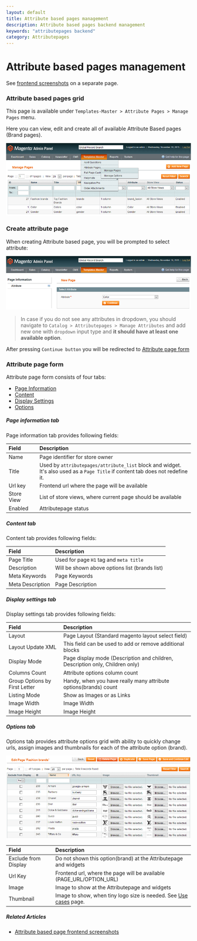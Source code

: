 ```yaml
---
layout: default
title: Attribute based pages management
description: Attribute based pages backend management
keywords: "attributepages backend"
category: Attributepages
---
```


# Attribute based pages management

See [frontend screenshots](/extensions/attributepages/attribute-based-page/frontend/) 
on a separate page.

### Attribute based pages grid

This page is available under `Templates-Master > Attribute Pages > Manage Pages`
menu.

Here you can view, edit and create all of available Attribute Based pages
(Brand pages).

![Attribute based pages grid](/images/attributepages/attribute-based-page/backend/grid.png)

### Create attribute page

When creating Attribute based page, you will be prompted to select attribute:

![Create attribute page. Step 1](/images/attributepages/attribute-based-page/backend/select_attribute_dropdown.png)

> In case if you do not see any attributes in dropdown, you should navigate to 
> `Catalog > Attributepages > Manage Attributes` and add new one with
> `dropdown` input type and **it should have at least one available option**.

After pressing `Continue button` you will be redirected to 
[Attribute page form](#attribute-page-form)

### Attribute page form

Attribute page form consists of four tabs:

- [Page Information](#page-information-tab)
- [Content](#content-tab)
- [Display Settings](#display-settings-tab)
- [Options](#options-tab)

##### Page information tab

Page information tab provides following fields:

Field | Description
:-----|:-----------
Name | Page identifier for store owner
Title | Used by `attributepages/attribute_list` block and widget.<br/> It's also used as a `Page Title` if content tab does not redefine it.
Url key | Frontend url where the page will be available
Store View | List of store views, where current page should be available
Enabled | Attributepage status

##### Content tab

Content tab provides following fields:

Field | Description
:-----|:-----------
Page Title | Used for page `H1` tag and `meta title`
Description | Will be shown above options list (brands list)
Meta Keywords | Page Keywords
Meta Description | Page Description

##### Display settings tab

Display settings tab provides following fields:

Field | Description
:-----|:-----------
Layout | Page Layout (Standard magento layout select field)
Layout Update XML | This field can be used to add or remove additional blocks
Display Mode | Page display mode (Description and children, Description only, Children only)
Columns Count | Attribute options column count
Group Options by First Letter | Handy, when you have really many attribute options(brands) count
Listing Mode | Show as Images or as Links
Image Width | Image Width
Image Height | Image Height

##### Options tab

Options tab provides attribute options grid with ability to quickly change urls, 
assign images and thumbnails for each of the attribute option (brand).

![Options tab](/images/attributepages/attribute-based-page/backend/tab_options.png)

Field | Description
:-----|:-----------
Exclude from Display | Do not shown this option(brand) at the Attributepage and widgets
Url Key | Frontend url, where the page will be available (PAGE_URL/OPTION_URL)
Image | Image to show at the Attributepage and widgets
Thumbnail | Image to show, when tiny logo size is needed. See [Use cases](/extensions/attributepages/use-cases/) page.

##### Related Articles
- [Attribute based page frontend screenshots](/extensions/attributepages/attribute-based-page/frontend/)
